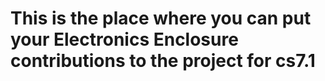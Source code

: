 # This is the place where you can put your Electronics Enclosure contributions to the project for cs7.1